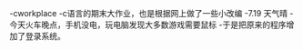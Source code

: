 <!--
 * @Author: your name
 * @Date: 2021-06-28 16:02:29
 * @LastEditTime: 2021-07-19 17:42:20
 * @LastEditors: Please set LastEditors
 * @Description: In User Settings Edit
 * @FilePath: \cworkplace\README.md
-->
-cworkplace
-c语言的期末大作业，也是根据网上做了一些小改编
-7.19 天气晴
-今天火车晚点，手机没电，玩电脑发现大多数游戏需要鼠标
-于是把原来的程序增加了登录系统。
